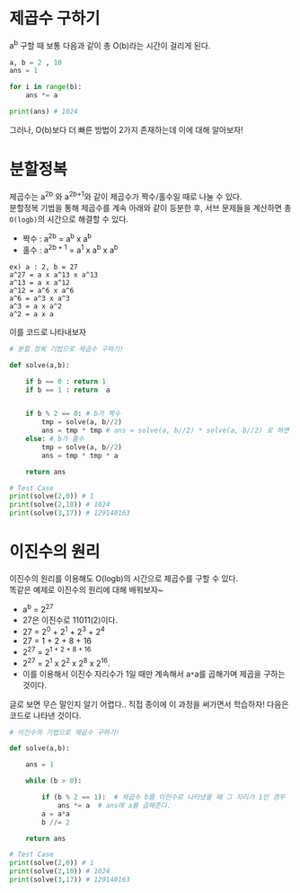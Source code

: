 # 제곱수 구하기

a<sup>b</sup> 구할 때 보통 다음과 같이 총 O(b)라는 시간이 걸리게 된다.  
```python
a, b = 2 , 10
ans = 1

for i in range(b):
    ans *= a

print(ans) # 1024
```
그러나, O(b)보다 더 빠른 방법이 2가지 존재하는데 이에 대해 알아보자!
# 분할정복 

제곱수는 a<sup>2b</sup> 와 a<sup>2b+1</sup>와 같이 제곱수가 짝수/홀수일 때로 나눌 수 있다.  
분할정복 기법을 통해 제곱수를 계속 아래와 같이 등분한 후, 서브 문제들을 계산하면 총 `O(logb)`의 시간으로 해결할 수 있다.
- 짝수 : a<sup>2b</sup> =  a<sup>b</sup> x a<sup>b</sup>
- 홀수 : a<sup>2b + 1</sup> = a<sup>1</sup> x a<sup>b</sup> x a<sup>b</sup>
```
ex) a : 2, b = 27 
a^27 = a x a^13 x a^13
a^13 = a x a^12
a^12 = a^6 x a^6
a^6 = a^3 x a^3
a^3 = a x a^2
a^2 = a x a
```
이를 코드로 나타내보자
```python
# 분할 정복 기법으로 제곱수 구하기!

def solve(a,b):

    if b == 0 : return 1
    if b == 1 : return  a


    if b % 2 == 0: # b가 짝수
        tmp = solve(a, b//2)
        ans = tmp * tmp # ans = solve(a, b//2) * solve(a, b//2) 로 하면 O(b)가 되므로 분할정복이 무의미해진다.
    else: # b가 홀수  
        tmp = solve(a, b//2)
        ans = tmp * tmp * a

    return ans

# Test Case
print(solve(2,0)) # 1
print(solve(2,10)) # 1024
print(solve(3,17)) # 129140163
```
# 이진수의 원리
이진수의 원리를 이용해도 O(logb)의 시간으로 제곱수를 구할 수 있다.  
똑같은 예제로 이진수의 원리에 대해 배워보자~
- a<sup>b</sup> = 2<sup>27</sup>
- 27은 이진수로 11011(2)이다.
- 27 = 2<sup>0</sup> + 2<sup>1</sup> + 2<sup>3</sup> + 2<sup>4</sup>  
- 27 = 1 + 2 + 8 + 16  
- 2<sup>27</sup> = 2<sup>1 + 2 + 8 + 16 </sup>  
- 2<sup>27</sup> = 2<sup>1</sup> x 2<sup>2</sup> x 2<sup>8</sup> x 2<sup>16</sup>. 
- 이를 이용해서 이진수 자리수가 1일 때만 계속해서 a`*`a를 곱해가며 제곱을 구하는 것이다.  

글로 보면 무슨 말인지 알기 어렵다.. 직접 종이에 이 과정을 써가면서 학습하자! 다음은 코드로 나타낸 것이다.  
```python
# 이진수의 기법으로 제곱수 구하기!

def solve(a,b):

    ans = 1

    while (b > 0):

        if (b % 2 == 1):  # 제곱수 b를 이진수로 나타냈을 때 그 자리가 1인 경우
            ans *= a  # ans에 a를 곱해준다.
        a = a*a
        b //= 2

    return ans

# Test Case
print(solve(2,0)) # 1
print(solve(2,10)) # 1024
print(solve(3,17)) # 129140163
```
